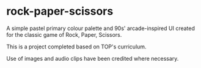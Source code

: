# rock-paper-scissors

A simple pastel primary colour palette and 90s' arcade-inspired UI created for the classic game of Rock, Paper, Scissors.

This is a project completed based on TOP's curriculum. 

Use of images and audio clips have been credited where necessary. 